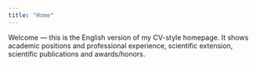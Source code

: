 ```yaml
---
title: "Home"
---
```


Welcome — this is the English version of my CV-style homepage. It shows academic positions and professional experience, scientific extension, scientific publications and awards/honors.